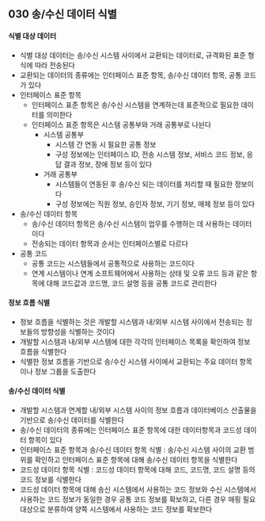 ## 030 송/수신 데이터 식별

#### 식별 대상 데이터

- 식별 대상 데이터는 송/수신 시스템 사이에서 교환되는 데이터로, 규격화된 표준 형식에 따라 전송된다
- 교환되는 데이터의 종류에는 인터페이스 표준 항목, 송/수신 데이터 항목, 공통 코드가 있다
- 인터페이스 표준 항목
  - 인터페이스 표준 항목은 송/수신 시스템을 연계하는데 표준적으로 필요한 데이터를 의미한다
  - 인터페이스 표준 항목은 시스템 공통부와 거래 공통부로 나뉜다
    - 시스템 공통부
      - 시스템 간 연동 시 필요한 공통 정보
      - 구성 정보에는 인터페이스 ID, 전송 시스템 정보, 서비스 코드 정보, 응답 결과 정보, 장애 정보 등이 있다
    - 거래 공통부
      - 시스템들이 연동된 후 송/수신 되는 데이터를 처리할 때 필요한 정보이다
      - 구성 정보에는 직원 정보, 승인자 정보, 기기 정보, 매체 정보 등이 있다
- 송/수신 데이터 항목
  - 송/수신 데이터 항목은 송/수신 시스템이 업무를 수행하는 데 사용하는 데이터이다
  - 전송되는 데이터 항목과 순서는 인터페이스별로 다르다
- 공통 코드
  - 공통 코드는 시스템들에서 공통적으로 사용하는 코드이다
  - 연계 시스템이나 연계 소프트웨어에서 사용하는 상태 및 오류 코드 등과 같은 항목에 대해 코드값과 코드명, 코드 설명 등을 공통 코드로 관리한다



#### 정보 흐름 식별

- 정보 흐름을 식별하는 것은 개발할 시스템과 내/외부 시스템 사이에서 전송되는 정보들의 방향성을 식별하는 것이다
- 개발할 시스템과 내/외부 시스템에 대한 각각의 인터페이스 목록을 확인하여 정보 흐름을 식별한다
- 식별한 정보 흐름을 기반으로 송/수신 시스템 사이에서 교환되는 주요 데이터 항목이나 정보 그룹을 도출한다



#### 송/수신 데이터 식별

- 개발할 시스템과 연계할 내/외부 시스템 사이의 정보 흐름과 데이터베이스 산출물을 기반으로 송/수신 데이터를 식별한다
- 송/수신 데이터의 종류에는 인터페이스 표준 항목에 대한 데이터항목과 코드성 데이터 항목이 있다
- 인터페이스 표준 항목과 송/수신 데이터 항목 식별 : 송/수신 시스템 사이의 교환 범위를 확인하고 인터페이스 표준 항목에 대해 송/수신 데이터 항목을 식별한다
- 코드성 데이터 항목 식별 : 코드성 데이터 항목에 대해 코드, 코드명, 코드 설명 등의 코드 정보를 식별한다
- 코드성 데이터 항목에 대해 송신 시스템에서 사용하는 코드 정보와 수신 시스템에서 사용하는 코드 정보가 동일한 경우 공통 코드 정보를 확보하고, 다른 경우 매핑 필요 대상으로 분류하여 양쪽 시스템에서 사용하는 코드 정보를 확보한다